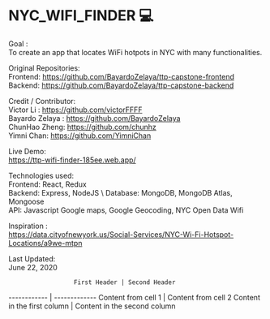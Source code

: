 # NYC_WIFI_FINDER :computer: 
Goal :  \
       To create an app that locates WiFi hotpots in NYC with many functionalities. 



Original Repositories: \
                       Frontend: https://github.com/BayardoZelaya/ttp-capstone-frontend \
                       Backend:  https://github.com/BayardoZelaya/ttp-capstone-backend
                     
                       




Credit / Contributor:  
                      Victor Li : https://github.com/victorFFFF \
                      Bayardo Zelaya : https://github.com/BayardoZelaya \
                      ChunHao Zheng: https://github.com/chunhz \
                      Yimni Chan: https://github.com/YimniChan  
                      
                      
                      
Live Demo: \
              https://ttp-wifi-finder-185ee.web.app/



            
                      
Technologies used:   
                     Frontend:  React, Redux \
                     Backend:   Express, NodeJS \ 
                     Database:  MongoDB, MongoDB Atlas, Mongoose \
                     API:       Javascript Google maps, Google Geocoding, NYC Open Data Wifi

                
                     
                     
                   
                    
Inspiration : \
https://data.cityofnewyork.us/Social-Services/NYC-Wi-Fi-Hotspot-Locations/a9we-mtpn
                    
                   
Last Updated:  
June 22, 2020

                      
                      First Header | Second Header
------------ | -------------
Content from cell 1 | Content from cell 2
Content in the first column | Content in the second column
                      

